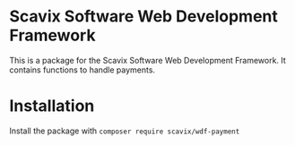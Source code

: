 Scavix Software Web Development Framework
=========================================
This is a package for the Scavix Software Web Development Framework.
It contains functions to handle payments.

Installation
============
Install the package with `composer require scavix/wdf-payment`
